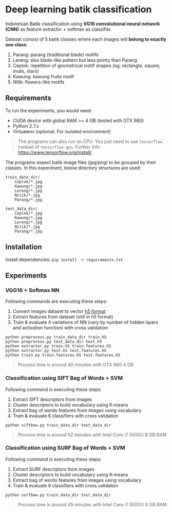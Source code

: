 # Deep learning batik classification

Indonesian Batik classification using **VG16 convolutional neural network (CNN)** as feature extractor + softmax as classifier.

Dataset consist of 5 batik classes where each images will **belong to exactly one class**:

1. Parang: parang (traditional blade) motifs
1. Lereng: also blade-like pattern but less pointy than Parang
1. Ceplok: repetition of geometrical motif shapes (eg. rectangle, square, ovals, stars)
1. Kawung: kawung fruits motif
1. Nitik: flowers-like motifs

## Requirements

To run the experiments, you would need:

* CUDA device with global RAM >= 4 GB (tested with GTX 980)
* Python 2.7.x
* Virtualenv (optional. For isolated environment)

> The programs can also run on CPU. You just need to use `tensorflow` instead of `tensorflow-gpu`. Further info https://www.tensorflow.org/install/

The programs expect batik image files (jpg/png) to be grouped by their classes. In this experiment, below directory structures are used:

```
train_data_dir/
	Ceplok/*.jpg
	Kawung/*.jpg
	Lereng/*.jpg
	Nitik/*.jpg
	Parang/*.jpg

test_data_dir/
	Ceplok/*.jpg
	Kawung/*.jpg
	Lereng/*.jpg
	Nitik/*.jpg
	Parang/*.jpg
```

## Installation

Install dependencies: `pip install -r requirements.txt`

## Experiments

### VGG16 + Softmax NN

Following commands are executing these steps:

1. Convert images dataset to vector [h5 format](http://www.h5py.org/):  
2. Extract features from dataset (still in h5 format)
3. Train & evaluate 4 variations of NN (vary by number of hidden layers and activation function) with cross validation

```
python preprocess.py train_data_dir train.h5
python preprocess.py test_data_dir test.h5
python extractor.py train.h5 train.features.h5
python extractor.py test.h5 test.features.h5
python train.py train.features.h5 test.features.h5
```
> Process time is around 40 minutes with GTX 980 4 GB

### Classification using SIFT Bag of Words + SVM

Following command is executing these steps:

1. Extract SIFT descriptors from images
2. Cluster descriptors to build vocabulary using K-means
3. Extract bag of words features from images using vocabulary
4. Train & evaluate 6 classifiers with cross validation

```
python siftbow.py train_data_dir test_data_dir
```

> Process time is around 52 minutes with Intel Core i7 5500U 8 GB RAM

### Classification using SURF Bag of Words + SVM

Following command is executing these steps:

1. Extract SURF descriptors from images
2. Cluster descriptors to build vocabulary using K-means
3. Extract bag of words features from images using vocabulary
4. Train & evaluate 6 classifiers with cross validation

```
python surfbow.py train_data_dir test_data_dir
```

> Process time is around 45 minutes with Intel Core i7 5500U 8 GB RAM